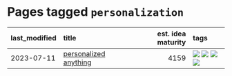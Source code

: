 # Pages tagged `personalization`

|last_modified|title|est. idea maturity|tags
|:---|:---|---:|:---|
|2023-07-11|[personalized anything](../personalized_anything.md)|4159|[![](https://img.shields.io/badge/tag-gdpr_data_export-274569)](../tags/gdpr_data_export.md) [![](https://img.shields.io/badge/tag-llm-f76896)](../tags/llm.md) [![](https://img.shields.io/badge/tag-personalization-fe6d78)](../tags/personalization.md) [![](https://img.shields.io/badge/tag-productivity-4377c4)](../tags/productivity.md)|